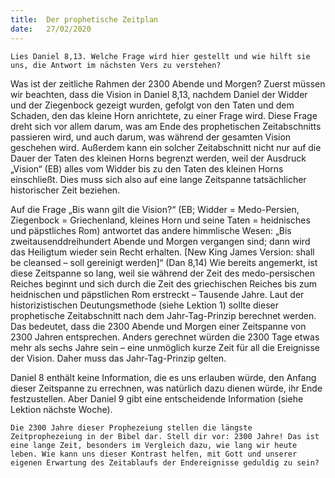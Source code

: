 ```yaml
---
title:  Der prophetische Zeitplan
date:   27/02/2020
---
```


`Lies Daniel 8,13. Welche Frage wird hier gestellt und wie hilft sie uns, die Antwort im nächsten Vers zu verstehen?`

Was ist der zeitliche Rahmen der 2300 Abende und Morgen? Zuerst müssen wir beachten, dass die Vision in Daniel 8,13, nachdem Daniel der Widder und der Ziegenbock gezeigt wurden, gefolgt von den Taten und dem Schaden, den das kleine Horn anrichtete, zu einer Frage wird. Diese Frage dreht sich vor allem darum, was am Ende des prophetischen Zeitabschnitts passieren wird, und auch darum, was während der gesamten Vision geschehen wird. Außerdem kann ein solcher Zeitabschnitt nicht nur auf die Dauer der Taten des kleinen Horns begrenzt werden, weil der Ausdruck „Vision“ (EB) alles vom Widder bis zu den Taten des kleinen Horns einschließt. Dies muss sich also auf eine lange Zeitspanne tatsächlicher historischer Zeit beziehen.

Auf die Frage „Bis wann gilt die Vision?“ (EB; Widder = Medo-Persien, Ziegenbock = Griechenland, kleines Horn und seine Taten = heidnisches und päpstliches Rom) antwortet das andere himmlische Wesen: „Bis zweitausenddreihundert Abende und Morgen vergangen sind; dann wird das Heiligtum wieder sein Recht erhalten. [New King James Version: shall be cleansed – soll gereinigt werden]“ (Dan 8,14) Wie bereits angemerkt, ist diese Zeitspanne so lang, weil sie während der Zeit des medo-persischen Reiches beginnt und sich durch die Zeit des griechischen Reiches bis zum heidnischen und päpstlichen Rom erstreckt – Tausende Jahre. Laut der historizistischen Deutungsmethode (siehe Lektion 1) sollte dieser prophetische Zeitabschnitt nach dem Jahr-Tag-Prinzip berechnet werden. Das bedeutet, dass die 2300 Abende und Morgen einer Zeitspanne von 2300 Jahren entsprechen. Anders gerechnet würden die 2300 Tage etwas mehr als sechs Jahre sein – eine unmöglich kurze Zeit für all die Ereignisse der Vision. Daher muss das Jahr-Tag-Prinzip gelten.

Daniel 8 enthält keine Information, die es uns erlauben würde, den Anfang dieser Zeitspanne zu errechnen, was natürlich dazu dienen würde, ihr Ende festzustellen. Aber Daniel 9 gibt eine entscheidende Information (siehe Lektion nächste Woche).

`Die 2300 Jahre dieser Prophezeiung stellen die längste Zeitprophezeiung in der Bibel dar. Stell dir vor: 2300 Jahre! Das ist eine lange Zeit, besonders im Vergleich dazu, wie lang wir heute leben. Wie kann uns dieser Kontrast helfen, mit Gott und unserer eigenen Erwartung des Zeitablaufs der Endereignisse geduldig zu sein?`